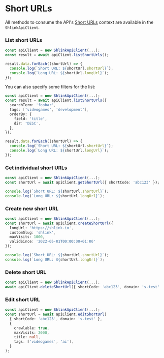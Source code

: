 # Short URLs

All methods to consume the API's [Short URLs](https://api-spec.shlink.io/#/Short%20URLs) context are available in the `ShlinkApiClient`.

### List short URLs

```ts
const apiClient = new ShlinkApiClient(...);
const result = await apiClient.listShortUrls();

result.data.forEach((shortUrl) => {
  console.log(`Short URL: ${shortUrl.shortUrl}`);
  console.log(`Long URL: ${shortUrl.longUrl}`);
});
```

You can also specify some filters for the list:

```ts
const apiClient = new ShlinkApiClient(...);
const result = await apiClient.listShortUrls({
  searchTerm: 'foobar',
  tags: ['videogames', 'development'],
  orderBy: {
    field: 'title',
    dir: 'DESC',
  },
});

result.data.forEach((shortUrl) => {
  console.log(`Short URL: ${shortUrl.shortUrl}`);
  console.log(`Long URL: ${shortUrl.longUrl}`);
});
```

### Get individual short URLs

```ts
const apiClient = new ShlinkApiClient(...);
const shortUrl = await apiClient.getShortUrl({ shortCode: 'abc123' });

console.log(`Short URL: ${shortUrl.shortUrl}`);
console.log(`Long URL: ${shortUrl.longUrl}`);
```

### Create new short URL

```ts
const apiClient = new ShlinkApiClient(...);
const shortUrl = await apiClient.createShortUrl({
  longUrl: 'https://shlink.io',
  customSlug: 'shlink',
  maxVisits: 1000,
  validSince: '2022-05-01T00:00:00+01:00'
});

console.log(`Short URL: ${shortUrl.shortUrl}`);
console.log(`Long URL: ${shortUrl.longUrl}`);
```

### Delete short URL

```ts
const apiClient = new ShlinkApiClient(...);
await apiClient.deleteShortUrl({ shortCode: 'abc123', domain: 's.test' });
```

### Edit short URL

```ts
const apiClient = new ShlinkApiClient(...);
const shortUrl = await apiClient.editShortUrl(
  { shortCode: 'abc123', domain: 's.test' },
  {
    crawlable: true,
    maxVisits: 2000,
    title: null,
    tags: ['videogames', 'ai'],
  }
);
```
